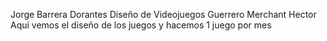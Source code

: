 Jorge Barrera Dorantes
Diseño de Videojuegos
Guerrero Merchant Hector 
Aqui vemos el diseño de los juegos y hacemos 1 juego por mes